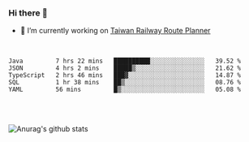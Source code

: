 ### Hi there 👋

- 🔭 I’m currently working on [Taiwan Railway Route Planner](https://github.com/Taiwan-Railway-Route-Planner)

<br/>

<!--START_SECTION:waka-->
```text
Java         7 hrs 22 mins   ██████████░░░░░░░░░░░░░░░   39.52 % 
JSON         4 hrs 2 mins    █████▒░░░░░░░░░░░░░░░░░░░   21.62 % 
TypeScript   2 hrs 46 mins   ███▓░░░░░░░░░░░░░░░░░░░░░   14.87 % 
SQL          1 hr 38 mins    ██▒░░░░░░░░░░░░░░░░░░░░░░   08.76 % 
YAML         56 mins         █▒░░░░░░░░░░░░░░░░░░░░░░░   05.08 % 
```
<!--END_SECTION:waka-->

<br/>
<br/>

![Anurag's github stats](https://github-readme-stats.vercel.app/api?username=DepickereSven&show_icons=true&theme=tokyonight)



<!--
**DepickereSven/DepickereSven** is a ✨ _special_ ✨ repository because its `README.md` (this file) appears on your GitHub profile.

Here are some ideas to get you started:

- 🔭 I’m currently working on ...
- 🌱 I’m currently learning ...
- 👯 I’m looking to collaborate on ...
- 🤔 I’m looking for help with ...
- 💬 Ask me about ...
- 📫 How to reach me: ...
- 😄 Pronouns: ...
- ⚡ Fun fact: ...
-->
